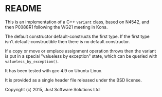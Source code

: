 # README #

This is an implementation of a C++ `variant` class, based on N4542, and then
P0088R1 following the WG21 meeting in Kona.

The default constructor default-constructs the first type. If the first type
isn't default-constructible then there is no default constructor.

If a copy or move or emplace assignment operation throws then the variant is put
in a special "valueless by exception" state, which can be queried with
`valueless_by_exception()`.

It has been tested with gcc 4.9 on Ubuntu Linux.

It is provided as a single header file released under the BSD license.

Copyright (c) 2015, Just Software Solutions Ltd
